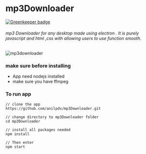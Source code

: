# mp3Downloader

[![Greenkeeper badge](https://badges.greenkeeper.io/anilpdv/mp3Downloader.svg)](https://greenkeeper.io/)

###### mp3 Downloader for any desktop made using electron . It is purely javascript and html ,css with allowing users to use function smooth.
![mp3downloader](https://user-images.githubusercontent.com/32708402/52391765-0312d300-2ac5-11e9-84e1-90b02e2c5ddb.png)

### make sure before installing
* App need nodejs installed
* make sure you have ffmpeg

### To run app
```git
// clone the app
https://github.com/anilpdv/mp3Downloader.git

// change directory to mp3Downloader folder
cd mp3Downloader

// install all packages needed
npm install

// Then enter
npm start
```
